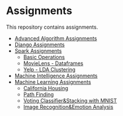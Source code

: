 # Assignments

This repository contains assignments. 

- <a href="https://github.com/aliemreoz/assignments/tree/master/advanced-algorithms-assignments">Advanced Algorithm Assignments</a>
- <a href="https://github.com/aliemreoz/assignments/tree/master/django-assignments">Django Assignments</a>
- <a href="https://github.com/aliemreoz/assignments/tree/master/spark-assignments">Spark Assignments</a>
  - <a href="https://github.com/aliemreoz/assignments/tree/master/spark-assignments/Assignment%201">Basic Operations</a>
  - <a href="https://github.com/aliemreoz/assignments/tree/master/spark-assignments/Assignment%202">MovieLens - Dataframes</a>
  - <a href="https://github.com/aliemreoz/assignments/tree/master/spark-assignments/Assignment%203">Yelp - LDA Clustering</a>
- <a href="https://github.com/aliemreoz/assignments/tree/master/machine-intelligence-assignments">Machine Intelligence Assignments</a>
- <a href="https://github.com/aliemreoz/assignments/tree/master/machine-learning-assignments">Machine Learning Assignments</a>
  - <a href="https://github.com/aliemreoz/assignments/tree/master/machine-learning-assignments/Assignment%201">California Housing</a>
  - <a href="https://github.com/aliemreoz/assignments/blob/master/machine-learning-assignments/Assignment%202/">Path Finding</a>
  - <a href="https://github.com/aliemreoz/assignments/tree/master/spark-assignments/Assignment%203">Voting Classifier&Stacking with MNIST</a>
  - <a href="https://github.com/aliemreoz/assignments/blob/master/machine-learning-assignments/Assignment%204/">Image Recognition&Emotion Analysis</a>
